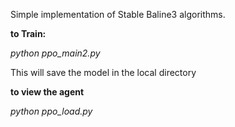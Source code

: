 Simple implementation of Stable Baline3 algorithms.

**to Train:**

*python ppo_main2.py*

This will save the model in the local directory

**to view the agent**

*python ppo_load.py*
